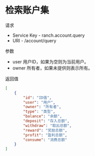 # 检索账户集

请求
- Service Key - ranch.account.query
- URI - /account/query

参数
- user 用户ID，如果为空则为当前用户。
- owner 所有者，如果未提供则表示所有。

返回值
```json
[
    {
        "id": "ID值",
        "user": "用户",
        "owner": "所有者",
        "type": "类型",
        "balance": "余额",
        "deposit": "存入总额",
        "withdraw": "取出总额",
        "reward": "奖励总额",
        "profit": "盈利总额",
        "consume": "消费总额"
    }
]
```
